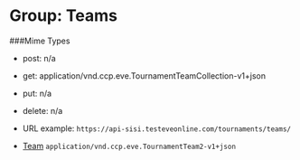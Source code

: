 # Group: Teams

###Mime Types

* post: n/a  
* get: application/vnd.ccp.eve.TournamentTeamCollection-v1+json  
* put: n/a  
* delete: n/a  

* URL example: `https://api-sisi.testeveonline.com/tournaments/teams/` 


* [Team](0/TournamentTeam2.md) `application/vnd.ccp.eve.TournamentTeam2-v1+json`

